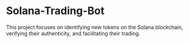 # Solana-Trading-Bot
This project focuses on identifying new tokens on the Solana blockchain, verifying their authenticity, and facilitating their trading.
